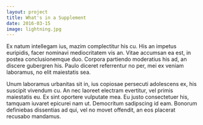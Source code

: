 ```yaml
---
layout: project
title: What's in a Supplement
date: 2016-03-15
image: lightning.jpg
---
```


Ex natum intellegam ius, mazim complectitur his cu. His an impetus euripidis, facer nominavi mediocritatem vis an. Vitae accumsan ea est, in postea conclusionemque duo. Corpora partiendo moderatius his ad, an discere gubergren his. Paulo diceret referrentur no per, mei ex veniam laboramus, no elit maiestatis sea.

Unum laboramus urbanitas sit in, ius copiosae persecuti adolescens ex, his suscipit vivendum cu. An nec laoreet electram evertitur, vel primis maiestatis eu. Ex sint oportere vulputate mea. Eu justo consectetuer his, tamquam iuvaret epicurei nam ut. Democritum sadipscing id eam. Bonorum definiebas dissentias ad qui, vel no movet offendit, an eos placerat recusabo mandamus.